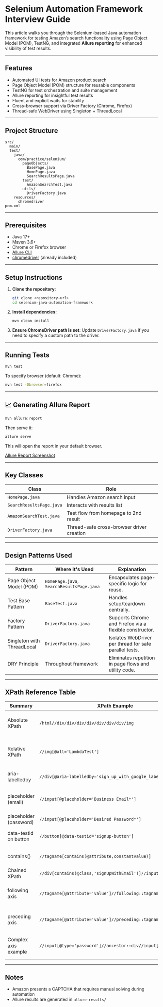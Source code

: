 # Selenium Automation Framework Interview Guide

This article walks you through the Selenium-based Java automation framework for testing Amazon’s search functionality using Page Object Model (POM), TestNG, and integrated **Allure reporting** for enhanced visibility of test results.

---

## Features

* Automated UI tests for Amazon product search
* Page Object Model (POM) structure for reusable components
* TestNG for test orchestration and suite management
* Allure reporting for insightful test results
* Fluent and explicit waits for stability
* Cross-browser support via Driver Factory (Chrome, Firefox)
* Thread-safe WebDriver using Singleton + ThreadLocal

---

## Project Structure

```
src/
  main/
  test/
    java/
      com/practice/selenium/
        pageObjects/
          BasePage.java
          HomePage.java
          SearchResultsPage.java
        test/
          AmazonSearchTest.java
        utils/
          DriverFactory.java
    resources/
      chromedriver
pom.xml
```

---

## Prerequisites

* Java 17+
* Maven 3.6+
* Chrome or Firefox browser
* [Allure CLI](https://allurereport.org/docs/install-for-macos/)
* [chromedriver](https://chromedriver.chromium.org/) (already included)

---

## Setup Instructions

1. **Clone the repository:**

   ```sh
   git clone <repository-url>
   cd selenium-java-automation-framework
   ```

2. **Install dependencies:**

   ```sh
   mvn clean install
   ```

3. **Ensure ChromeDriver path is set:**
   Update `DriverFactory.java` if you need to specify a custom path to the driver.

---

## Running Tests

```sh
mvn test
```

To specify browser (default: Chrome):

```sh
mvn test -Dbrowser=firefox
```

---

## 📈 Generating Allure Report

```sh
mvn allure:report
```

Then serve it:

```sh
allure serve
```

This will open the report in your default browser.

[Allure Report Screenshot](https://github.com/smitha-kundapura/selenium-java-automation-framework/blob/main/image.png)

---

## Key Classes

| **Class**                | **Role**                                  |
| ------------------------ | ----------------------------------------- |
| `HomePage.java`          | Handles Amazon search input               |
| `SearchResultsPage.java` | Interacts with results list               |
| `AmazonSearchTest.java`  | Test flow from homepage to 2nd result     |
| `DriverFactory.java`     | Thread-safe cross-browser driver creation |

---

## Design Patterns Used

| **Pattern**                | **Where It's Used**                       | **Explanation**                                         |
| -------------------------- | ----------------------------------------- | ------------------------------------------------------- |
| Page Object Model (POM)    | `HomePage.java`, `SearchResultsPage.java` | Encapsulates page-specific logic for reuse.             |
| Test Base Pattern          | `BaseTest.java`                           | Handles setup/teardown centrally.                       |
| Factory Pattern            | `DriverFactory.java`                      | Supports Chrome and Firefox via a flexible constructor. |
| Singleton with ThreadLocal | `DriverFactory.java`                      | Isolates WebDriver per thread for safe parallel tests.  |
| DRY Principle              | Throughout framework                      | Eliminates repetition in page flows and utility code.   |

---

## XPath Reference Table

| **Summary**            | **XPath Example**                                               | **Explanation**                                               |
| ---------------------- | --------------------------------------------------------------- | ------------------------------------------------------------- |
| Absolute XPath         | `/html//div/div/div/div/div/div/div/img`                        | Full path from root to `<img>`. Fragile if DOM changes.       |
| Relative XPath         | `//img[@alt='LambdaTest']`                                      | Locates `<img>` with `alt='LambdaTest'` anywhere in DOM.      |
| aria-labelledby        | `//div[@aria-labelledby='sign_up_with_google_label']`           | Locates `<div>` by `aria-labelledby` attribute.               |
| placeholder (email)    | `//input[@placeholder='Business Email*']`                       | Locates input field by its placeholder value.                 |
| placeholder (password) | `//input[@placeholder='Desired Password*']`                     | Similar for password field.                                   |
| data-testid on button  | `//button[@data-testid='signup-button']`                        | Matches a button using `data-testid`.                         |
| contains()             | `//tagname[contains(@attribute,constantvalue)]`                 | Selects element with partial attribute match.                 |
| Chained XPath          | `//div[contains(@class,'signUpWithEmail')]//input[@id='email']` | Parent + child structure.                                     |
| following axis         | `//tagname[@attribute='value']//following::tagname`             | All tagname elements following a specific node.               |
| preceding axis         | `//tagname[@attribute='value']//preceding::tagname`             | All tagname elements preceding a specific node.               |
| Complex axis example   | `//input[@type='password']//ancestor::div//input[@id='email']`  | From password input, finds an ancestor div, then email input. |

---

## Notes

* Amazon presents a CAPTCHA that requires manual solving during automation
* Allure results are generated in `allure-results/`